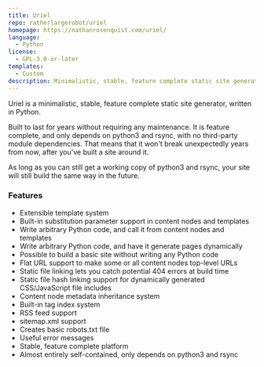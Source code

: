 ```yaml
---
title: Uriel
repo: ratherlargerobot/uriel
homepage: https://nathanrosenquist.com/uriel/
language:
  - Python
license:
  - GPL-3.0-or-later
templates:
  - Custom
description: Minimalistic, stable, feature complete static site generator.
---
```


Uriel is a minimalistic, stable, feature complete static site generator,
written in Python.

Built to last for years without requiring any maintenance. It is feature
complete, and only depends on python3 and rsync, with no third-party module
dependencies. That means that it won't break unexpectedly years from now,
after you've built a site around it.

As long as you can still get a working copy of python3 and rsync, your site
will still build the same way in the future.

### Features

- Extensible template system
- Built-in substitution parameter support in content nodes and templates
- Write arbitrary Python code, and call it from content nodes and templates
- Write arbitrary Python code, and have it generate pages dynamically
- Possible to build a basic site without writing any Python code
- Flat URL support to make some or all content nodes top-level URLs
- Static file linking lets you catch potential 404 errors at build time
- Static file hash linking support for dynamically generated CSS/JavaScript file includes
- Content node metadata inheritance system
- Built-in tag index system
- RSS feed support
- sitemap.xml support
- Creates basic robots.txt file
- Useful error messages
- Stable, feature complete platform
- Almost entirely self-contained, only depends on python3 and rsync

